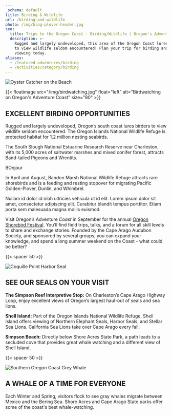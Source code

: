 ```yaml
---
_schema: default
title: Birding & Wildlife
url: /birding-and-wildlife
photo: /img/blog-plover-header.jpg
seo:
  title: Trips to the Oregon Coast - Birding/Wildlife | Oregon's Adventure Coast
  description: >-
    Rugged and largely undeveloped, this area of the Oregon Coast lures birders
    to view wildlife seldom encountered! Plan your trip for birding and wildlife
    viewing today.
aliases:
  - /featured-adventures/birding
  - /activities/category/birding
---
```

![Oyster Catcher on the Beach](/img/bandon_oystercatcher.jpg)

{{< floatimage src="/img/birdwatching.jpg" float="left" alt="Birdwatching on Oregon's Adventure Coast" size="80" >}}

## EXCELLENT BIRDING OPPORTUNITIES

Rugged and largely undeveloped, Oregon’s south coast lures birders to view wildlife seldom encountered. The Oregon Islands National Wildlife Refuge is protected habitat for 1.2 million nesting seabirds.



The South Slough National Estuarine Research Reserve near Charleston, with its 5,000 acres of saltwater marshes and mixed conifer forest, attracts Band-tailed Pigeons and Wrentits.

BOnjour

In April and August, Bandon Marsh National Wildlife Refuge attracts rare shorebirds and is a feeding and resting stopover for migrating Pacific Golden-Plover, Dunlin, and Whimbrel.

Nullam id dolor id nibh ultricies vehicula ut id elit. Lorem ipsum dolor sit amet, consectetur adipiscing elit. Curabitur blandit tempus porttitor. Etiam porta sem malesuada magna mollis euismod.

Visit Oregon’s Adventure *Coast* in September for the annual [Oregon Shorebird Festival](https://www.oregonshorebirdfestival.org/). You’ll find field trips, talks, and a forum for all skill levels to share and exchange stories. Founded by the Cape Arago Audubon Society, and sponsored by several groups, you can expand your knowledge, and spend a long summer weekend on the Coast - what could be better?

{{< spacer 50 >}}

![Coquille Point Harbor Seal](/img/coquillepoint_harborseal.jpg)

## SEE OUR SEALS ON YOUR VISIT

**The Simpson Reef Interpretive Stop:** On Charleston’s Cape Arago Highway Loop, enjoy excellent views of Oregon’s largest haul-out of seals and sea lions.

**Shell Island:** Part of the Oregon Islands National Wildlife Refuge, Shell Island offers viewing of Northern Elephant Seals, Harbor Seals, and Stellar Sea Lions. California Sea Lions take over Cape Arago every fall.

**Simpson Beach:** Directly below Shore Acres State Park, a path leads to a secluded cove that provides great whale watching and a different view of Shell Island.

{{< spacer 50 >}}

![Southern Oregon Coast Grey Whale](/img/southerncoastoregon_grey_whale.jpg)

## A WHALE OF A TIME FOR EVERYONE

Each Winter and Spring, visitors flock to see gray whales migrate between Mexico and the Bering Sea. Shore Acres and Cape Arago State parks offer some of the coast's best whale-watching.
